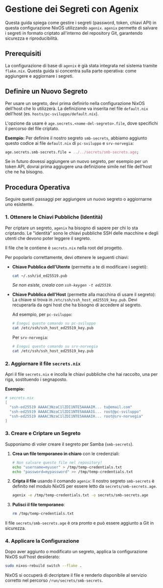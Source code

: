 # Gestione dei Segreti con Agenix

Questa guida spiega come gestire i segreti (password, token, chiavi API) in questa configurazione NixOS utilizzando `agenix`. `agenix` permette di salvare i segreti in formato criptato all'interno del repository Git, garantendo sicurezza e riproducibilità.

## Prerequisiti

La configurazione di base di `agenix` è già stata integrata nel sistema tramite `flake.nix`. Questa guida si concentra sulla parte operativa: come aggiungere e aggiornare i segreti.

## Definire un Nuovo Segreto

Per usare un segreto, devi prima definirlo nella configurazione NixOS dell'host che lo utilizzerà. La definizione va inserita nel file `default.nix` dell'host (es. `hosts/pc-sviluppo/default.nix`).

L'opzione da usare è `age.secrets.<nome-del-segreto>.file`, dove specifichi il percorso del file criptato.

**Esempio:** Per definire il nostro segreto `smb-secrets`, abbiamo aggiunto questo codice ai file `default.nix` di `pc-sviluppo` e `srv-norvegia`:

```nix
age.secrets.smb-secrets.file = ../../secrets/smb-secrets.age;
```

Se in futuro dovessi aggiungere un nuovo segreto, per esempio per un token API, dovrai prima aggiugere una definizione simile nel file dell'host che ne ha bisogno.

## Procedura Operativa

Seguire questi passaggi per aggiungere un nuovo segreto o aggiornarne uno esistente.

### 1. Ottenere le Chiavi Pubbliche (Identità)

Per criptare un segreto, `agenix` ha bisogno di sapere per chi lo sta criptando. Le "identità" sono le chiavi pubbliche SSH delle macchine e degli utenti che devono poter leggere il segreto.

Il file che le contiene è `secrets.nix` nella root del progetto.

Per popolarlo correttamente, devi ottenere le seguenti chiavi:

*   **Chiave Pubblica dell'Utente** (permette a te di modificare i segreti):
    ```bash
    cat ~/.ssh/id_ed25519.pub
    ```
    *Se non esiste, creala con `ssh-keygen -t ed25519`.*

*   **Chiave Pubblica dell'Host** (permette alla macchina di usare il segreto):
    La chiave si trova in `/etc/ssh/ssh_host_ed25519_key.pub`. Devi recuperarla da ogni host che ha bisogno di accedere al segreto.

    Ad esempio, per `pc-sviluppo`:
    ```bash
    # Esegui questo comando su pc-sviluppo
    cat /etc/ssh/ssh_host_ed25519_key.pub
    ```

    Per `srv-norvegia`:
    ```bash
    # Esegui questo comando su srv-norvegia
    cat /etc/ssh/ssh_host_ed25519_key.pub
    ```

### 2. Aggiornare il file `secrets.nix`

Apri il file `secrets.nix` e incolla le chiavi pubbliche che hai raccolto, una per riga, sostituendo i segnaposto.

**Esempio:**
```nix
# secrets.nix
[
  "ssh-ed25519 AAAAC3NzaC1lZDI1NTE5AAAAIM... tu@email.com"
  "ssh-ed25519 AAAAC3NzaC1lZDI1NTE5AAAAIG... root@pc-sviluppo"
  "ssh-ed25519 AAAAC3NzaC1lZDI1NTE5AAAAIH... root@srv-norvegia"
]
```

### 3. Creare e Criptare un Segreto

Supponiamo di voler creare il segreto per Samba (`smb-secrets`).

1.  **Crea un file temporaneo in chiaro** con le credenziali:
    ```bash
    # Non salvare questo file nel repository!
    echo "username=myuser" > /tmp/temp-credentials.txt
    echo "password=mypassword" >> /tmp/temp-credentials.txt
    ```

2.  **Cripta il file** usando il comando `agenix`:
    Il nostro segreto `smb-secrets` è definito nel modulo NixOS per essere letto da `secrets/smb-secrets.age`.

    ```bash
    agenix -e /tmp/temp-credentials.txt -o secrets/smb-secrets.age
    ```

3.  **Pulisci il file temporaneo**:
    ```bash
    rm /tmp/temp-credentials.txt
    ```

Il file `secrets/smb-secrets.age` è ora pronto e può essere aggiunto a Git in sicurezza.

### 4. Applicare la Configurazione

Dopo aver aggiunto o modificato un segreto, applica la configurazione NixOS sull'host desiderato:

```bash
sudo nixos-rebuild switch --flake .
```

NixOS si occuperà di decriptare il file e renderlo disponibile al servizio corretto nel percorso `/run/secrets/smb-secrets`.
